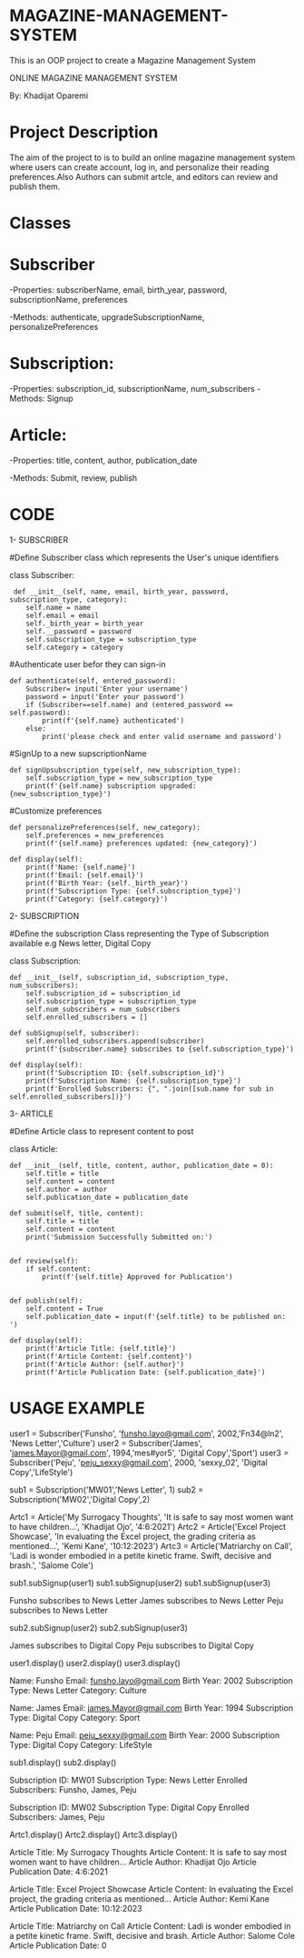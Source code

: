 # MAGAZINE-MANAGEMENT-SYSTEM
This is an OOP project to create a Magazine Management System

ONLINE MAGAZINE MANAGEMENT SYSTEM

By: Khadijat Oparemi 

# Project Description

The aim of the project to is to build an online magazine management system where users can create account, log in, and personalize their reading preferences.Also Authors can submit artcle, and editors can review and publish them.

# Classes

  # Subscriber
-Properties: subscriberName, email, birth_year, password, subscriptionName, preferences

-Methods: authenticate, upgradeSubscriptionName, personalizePreferences

  # Subscription:
-Properties: subscription_id, subscriptionName, num_subscribers
-Methods: Signup

  # Article:
-Properties: title, content, author, publication_date

-Methods: Submit, review, publish


# CODE
1- SUBSCRIBER

#Define Subscriber class which represents the User's unique identifiers

class Subscriber:

     def __init__(self, name, email, birth_year, password, subscription_type, category):
        self.name = name
        self.email = email
        self._birth_year = birth_year
        self.__password = password
        self.subscription_type = subscription_type
        self.category = category
        

 #Authenticate user befor they can sign-in
 
    def authenticate(self, entered_password):
        Subscriber= input('Enter your username')
        password = input('Enter your password')
        if (Subscriber==self.name) and (entered_password == self.password):
            print(f'{self.name} authenticated')
        else:
            print('please check and enter valid username and password')

#SignUp to a new supscriptionName

    def signUpsubscription_type(self, new_subscription_type):
        self.subscription_type = new_subscription_type
        print(f'{self.name} subscription upgraded: {new_subscription_type}')

#Customize preferences

    def personalizePreferences(self, new_category):
        self.preferences = new_preferences
        print(f'{self.name} preferences updated: {new_category}')

    def display(self):
        print(f'Name: {self.name}')
        print(f'Email: {self.email}')
        print(f'Birth Year: {self._birth_year}')
        print(f'Subscription Type: {self.subscription_type}')
        print(f'Category: {self.category}')

2- SUBSCRIPTION

#Define the subscription Class representing the Type of Subscription available e.g News letter, Digital Copy

class Subscription:
 
    def __init__(self, subscription_id, subscription_type, num_subscribers):
        self.subscription_id = subscription_id
        self.subscription_type = subscription_type
        self.num_subscribers = num_subscribers
        self.enrolled_subscribers = []

    def subSignup(self, subscriber):
        self.enrolled_subscribers.append(subscriber)
        print(f'{subscriber.name} subscribes to {self.subscription_type}')

    def display(self):
        print(f'Subscription ID: {self.subscription_id}')
        print(f'Subscription Name: {self.subscription_type}')
        print(f'Enrolled Subscribers: {", ".join([sub.name for sub in self.enrolled_subscribers])}')

  

3- ARTICLE

#Define  Article class to represent content to  post

class Article:

    def __init__(self, title, content, author, publication_date = 0):
        self.title = title
        self.content = content
        self.author = author
        self.publication_date = publication_date

    def submit(self, title, content):
        self.title = title
        self.content = content
        print('Submission Successfully Submitted on:')


    def review(self):
        if self.content:
            print(f'{self.title} Approved for Publication')


    def publish(self):
        self.content = True
        self.publication_date = input(f'{self.title} to be published on: ')

    def display(self):
        print(f'Article Title: {self.title}')
        print(f'Article Content: {self.content}')
        print(f'Article Author: {self.author}')
        print(f'Article Publication Date: {self.publication_date}')



# USAGE EXAMPLE

user1 = Subscriber('Funsho', 'funsho.layo@gmail.com', 2002,'Fn34@ln2', 'News Letter','Culture')
user2 = Subscriber('James', 'james.Mayor@gmail.com', 1994,'mes#yor5', 'Digital Copy','Sport')
user3 = Subscriber('Peju', 'peju_sexxy@gmail.com', 2000, 'sexxy_02', 'Digital Copy','LifeStyle')


sub1 = Subscription('MW01','News Letter', 1)
sub2 = Subscription('MW02','Digital Copy',2)



Artc1 = Article('My Surrogacy Thoughts', 'It is safe to say most women want to have children...', 'Khadijat Ojo', '4:6:2021')
Artc2 = Article('Excel Project Showcase', 'In evaluating the Excel project, the grading criteria as mentioned...', 'Kemi Kane', '10:12:2023')
Artc3 = Article('Matriarchy on Call', 'Ladi is wonder embodied in a petite kinetic frame. Swift, decisive and brash.', 'Salome Cole')



sub1.subSignup(user1)
sub1.subSignup(user2)
sub1.subSignup(user3)


Funsho subscribes to News Letter
James subscribes to News Letter
Peju subscribes to News Letter



sub2.subSignup(user2)
sub2.subSignup(user3)

James subscribes to Digital Copy
Peju subscribes to Digital Copy


user1.display()
user2.display()
user3.display()

Name: Funsho
Email: funsho.layo@gmail.com
Birth Year: 2002
Subscription Type: News Letter
Category: Culture

Name: James
Email: james.Mayor@gmail.com
Birth Year: 1994
Subscription Type: Digital Copy
Category: Sport

Name: Peju
Email: peju_sexxy@gmail.com
Birth Year: 2000
Subscription Type: Digital Copy
Category: LifeStyle


sub1.display()
sub2.display()

Subscription ID: MW01
Subscription Type: News Letter
Enrolled Subscribers: Funsho, James, Peju

Subscription ID: MW02
Subscription Type: Digital Copy
Enrolled Subscribers: James, Peju



Artc1.display()
Artc2.display()
Artc3.display()

Article Title: My Surrogacy Thoughts
Article Content: It is safe to say most women want to have children...
Article Author: Khadijat Ojo
Article Publication Date: 4:6:2021

Article Title: Excel Project Showcase
Article Content: In evaluating the Excel project, the grading criteria as mentioned...
Article Author: Kemi Kane
Article Publication Date: 10:12:2023

Article Title: Matriarchy on Call
Article Content: Ladi is wonder embodied in a petite kinetic frame. Swift, decisive and brash.
Article Author: Salome Cole
Article Publication Date: 0












